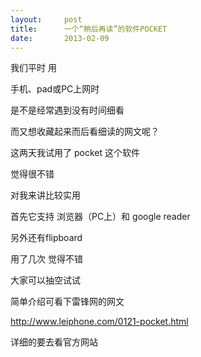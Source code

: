 ```yaml
---
layout:     post
title:      一个“稍后再读”的软件POCKET
date:       2013-02-09
---
```

我们平时 用

手机、pad或PC上网时

是不是经常遇到没有时间细看

而又想收藏起来而后看细读的网文呢？

这两天我试用了 pocket 这个软件

觉得很不错

对我来讲比较实用

首先它支持 浏览器（PC上）和 google reader

另外还有flipboard

用了几次 觉得不错

大家可以抽空试试

简单介绍可看下雷锋网的网文

http://www.leiphone.com/0121-pocket.html

详细的要去看官方网站
